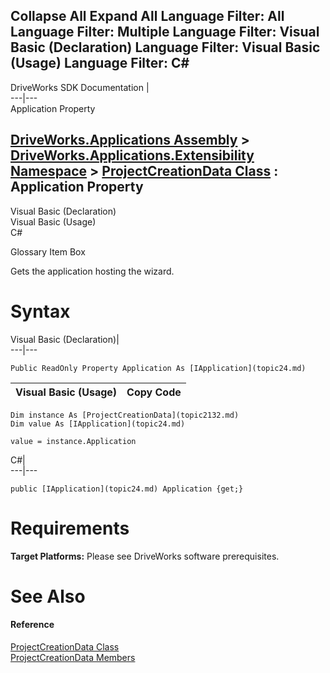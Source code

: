 Collapse All Expand All Language Filter: All  Language Filter: Multiple  Language Filter: Visual Basic (Declaration) Language Filter: Visual Basic (Usage) Language Filter: C#  
---  
DriveWorks SDK Documentation  |   
---|---  
Application Property   
  
[DriveWorks.Applications Assembly](topic13.md) > [DriveWorks.Applications.Extensibility Namespace](topic1995.md) > [ProjectCreationData Class](topic2132.md) : Application Property  
---  
  
Visual Basic (Declaration)    
Visual Basic (Usage)    
C# 

Glossary Item Box

Gets the application hosting the wizard. 

# Syntax

Visual Basic (Declaration)|   
---|---  
      
    
    Public ReadOnly Property Application As [IApplication](topic24.md)  
  
Visual Basic (Usage)| Copy Code  
---|---  
      
    
    Dim instance As [ProjectCreationData](topic2132.md)
    Dim value As [IApplication](topic24.md)
     
    value = instance.Application  
  
C#|   
---|---  
      
    
    public [IApplication](topic24.md) Application {get;}  
  
# Requirements

**Target Platforms:** Please see DriveWorks software prerequisites.

# See Also

#### Reference

[ProjectCreationData Class](topic2132.md)   
[ProjectCreationData Members](topic2133.md)


